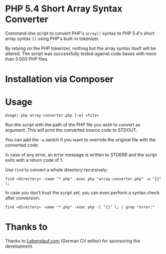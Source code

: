 PHP 5.4 Short Array Syntax Converter
================================

Command-line script to convert PHP's `array()` syntax to PHP 5.4's short array syntax `[]` using PHP's built-in tokenizer.

By relying on the PHP tokenizer, nothing but the array syntax itself will be altered. The script was successfully tested against code bases with more than 5.000 PHP files.

Installation via Composer
===========


Usage
================================

    Usage: php array-converter.php [-w] <file>
    
Run the script with the path of the PHP file you wish to convert as argument. This will print the converted source code to STDOUT. 
    
You can add the `-w` switch if you want to override the original file with the converted code.
    
In case of any error, an error message is written to STDERR and the script exits with a return code of 1.

Use `find` to convert a whole directory recursively:

    find <directory> -name "*.php" -exec php "array-converter.php" -w "{}" \;
    
In case you don't trust the script yet, you can even perform a syntax check after conversion:

    find <directory> -name "*.php" -exec php -l "{}" \; | grep "error:"


Thanks to
================================
Thanks to [Lebenslauf.com](https://lebenslauf.com) (German CV editor) for sponsoring the development.